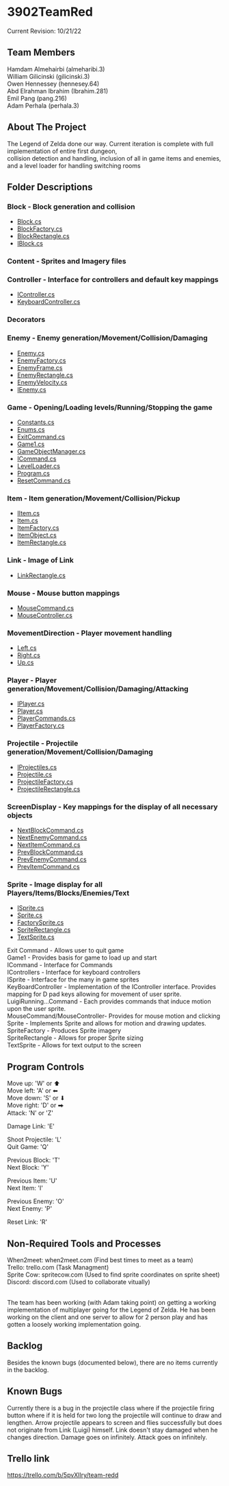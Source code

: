 # 3902TeamRed

Current Revision: 10/21/22

<!-- TEAM MEMBERS -->
## Team Members

Hamdam Almehairbi (almeharibi.3) <br/>
William Gilicinski (gilicinski.3) <br/>
Owen Hennessey (hennesey.64) <br/>
Abd Elrahman Ibrahim (Ibrahim.281) <br/>
Emil Pang (pang.216) <br/>
Adam Perhala (perhala.3) <br/>


<!-- ABOUT THE PROJECT -->
## About The Project

The Legend of Zelda done our way.  Current iteration is complete with full implementation of entire first dungeon, <br/>
collision detection and handling, inclusion of all in game items and enemies, and a level loader for handling switching rooms <br/>



<!-- FOLDER DESCRIPTIONS -->
## Folder Descriptions

### Block - Block generation and collision
* <a href="https://github.com/00000010/3902TeamRed/blob/dev/sprint0/Block/Block.cs" target="_blank">Block.cs</a>
* <a href="https://github.com/00000010/3902TeamRed/blob/dev/sprint0/Block/BlockFactory.cs" target="_blank">BlockFactory.cs</a>
* <a href="https://github.com/00000010/3902TeamRed/blob/dev/sprint0/Block/BlockRectangle.cs" target="_blank">BlockRectangle.cs</a>
* <a href="https://github.com/00000010/3902TeamRed/blob/dev/sprint0/Block/IBlock.cs" target="_blank">IBlock.cs</a>

### Content - Sprites and Imagery files

### Controller - Interface for controllers and default key mappings
* <a href="https://github.com/00000010/3902TeamRed/blob/dev/sprint0/Controller/IController.cs" target="_blank">IController.cs</a>
* <a href="https://github.com/00000010/3902TeamRed/blob/dev/sprint0/Controller/KeyboardController.cs" target="_blank">KeyboardController.cs</a>

### Decorators

### Enemy - Enemy generation/Movement/Collision/Damaging
* <a href="https://github.com/00000010/3902TeamRed/blob/dev/sprint0/Enemy/Enemy.cs" target="_blank">Enemy.cs</a>
* <a href="https://github.com/00000010/3902TeamRed/blob/dev/sprint0/Enemy/EnemyFactory.cs" target="_blank">EnemyFactory.cs</a>
* <a href="https://github.com/00000010/3902TeamRed/blob/dev/sprint0/Enemy/EnemyFrame.cs" target="_blank">EnemyFrame.cs</a>
* <a href="https://github.com/00000010/3902TeamRed/blob/dev/sprint0/Enemy/EnemyRectangle.cs" target="_blank">EnemyRectangle.cs</a>
* <a href="https://github.com/00000010/3902TeamRed/blob/dev/sprint0/Enemy/EnemyVelocity.cs" target="_blank">EnemyVelocity.cs</a>
* <a href="https://github.com/00000010/3902TeamRed/blob/dev/sprint0/Enemy/IEnemy.cs" target="_blank">IEnemy.cs</a>

### Game - Opening/Loading levels/Running/Stopping the game
* <a href="https://github.com/00000010/3902TeamRed/blob/dev/sprint0/Game/Constants.cs" target="_blank">Constants.cs</a>
* <a href="https://github.com/00000010/3902TeamRed/blob/dev/sprint0/Game/Enums.cs" target="_blank">Enums.cs</a>
* <a href="https://github.com/00000010/3902TeamRed/blob/dev/sprint0/Game/ExitCommand.cs" target="_blank">ExitCommand.cs</a>
* <a href="https://github.com/00000010/3902TeamRed/blob/dev/sprint0/Game/Game1.cs" target="_blank">Game1.cs</a>
* <a href="https://github.com/00000010/3902TeamRed/blob/dev/sprint0/Game/GameObjectManager.cs" target="_blank">GameObjectManager.cs</a>
* <a href="https://github.com/00000010/3902TeamRed/blob/dev/sprint0/Game/ICommand.cs" target="_blank">ICommand.cs</a>
* <a href="https://github.com/00000010/3902TeamRed/blob/dev/sprint0/Game/LevelLoader.cs" target="_blank">LevelLoader.cs</a>
* <a href="https://github.com/00000010/3902TeamRed/blob/dev/sprint0/Game/Program.cs" target="_blank">Program.cs</a>
* <a href="https://github.com/00000010/3902TeamRed/blob/dev/sprint0/Game/ResetCommand.cs" target="_blank">ResetCommand.cs</a>

### Item - Item generation/Movement/Collision/Pickup
* <a href="https://github.com/00000010/3902TeamRed/blob/dev/sprint0/Item/IItem.cs" target="_blank">IItem.cs</a>
* <a href="https://github.com/00000010/3902TeamRed/blob/dev/sprint0/Item/Item.cs" target="_blank">Item.cs</a>
* <a href="https://github.com/00000010/3902TeamRed/blob/dev/sprint0/Item/ItemFactory.cs" target="_blank">ItemFactory.cs</a>
* <a href="https://github.com/00000010/3902TeamRed/blob/dev/sprint0/Item/ItemObject.cs" target="_blank">ItemObject.cs</a>
* <a href="https://github.com/00000010/3902TeamRed/blob/dev/sprint0/Item/ItemRectangle.cs" target="_blank">ItemRectangle.cs</a>

### Link - Image of Link
* <a href="https://github.com/00000010/3902TeamRed/blob/dev/sprint0/Link/LinkRectangle.cs" target="_blank">LinkRectangle.cs</a>

### Mouse - Mouse button mappings
* <a href="https://github.com/00000010/3902TeamRed/blob/dev/sprint0/Mouse/MouseCommand.cs" target="_blank">MouseCommand.cs</a>
* <a href="https://github.com/00000010/3902TeamRed/blob/dev/sprint0/Mouse/MouseController.cs" target="_blank">MouseController.cs</a>

### MovementDirection - Player movement handling
* <a href="https://github.com/00000010/3902TeamRed/blob/dev/sprint0/MovementDirection/Left.cs" target="_blank">Left.cs</a>
* <a href="https://github.com/00000010/3902TeamRed/blob/dev/sprint0/MovementDirection/Right.cs" target="_blank">Right.cs</a>
* <a href="https://github.com/00000010/3902TeamRed/blob/dev/sprint0/MovementDirection/Up.cs" target="_blank">Up.cs</a>

### Player - Player generation/Movement/Collision/Damaging/Attacking
* <a href="https://github.com/00000010/3902TeamRed/blob/dev/sprint0/Player/IPlayer.cs" target="_blank">IPlayer.cs</a>
* <a href="https://github.com/00000010/3902TeamRed/blob/dev/sprint0/Player/Player.cs" target="_blank">Player.cs</a>
* <a href="https://github.com/00000010/3902TeamRed/blob/dev/sprint0/Player/PlayerCommands.cs" target="_blank">PlayerCommands.cs</a>
* <a href="https://github.com/00000010/3902TeamRed/blob/dev/sprint0/Player/PlayerFactory.cs" target="_blank">PlayerFactory.cs</a>

### Projectile - Projectile generation/Movement/Collision/Damaging
* <a href="https://github.com/00000010/3902TeamRed/blob/dev/sprint0/Projectile/IProjectiles.cs" target="_blank">IProjectiles.cs</a>
* <a href="https://github.com/00000010/3902TeamRed/blob/dev/sprint0/Projectile/Projectile.cs" target="_blank">Projectile.cs</a>
* <a href="https://github.com/00000010/3902TeamRed/blob/dev/sprint0/Projectile/ProjectileFactory.cs" target="_blank">ProjectileFactory.cs</a>
* <a href="https://github.com/00000010/3902TeamRed/blob/dev/sprint0/Projectile/ProjectileRectangle.cs" target="_blank">ProjectileRectangle.cs</a>

### ScreenDisplay - Key mappings for the display of all necessary objects
* <a href="https://github.com/00000010/3902TeamRed/blob/dev/sprint0/ScreenDisplay/NextBlockCommand.cs" target="_blank">NextBlockCommand.cs</a>
* <a href="https://github.com/00000010/3902TeamRed/blob/dev/sprint0/ScreenDisplay/NextEnemyCommand.cs" target="_blank">NextEnemyCommand.cs</a>
* <a href="https://github.com/00000010/3902TeamRed/blob/dev/sprint0/ScreenDisplay/NextItemCommand.cs" target="_blank">NextItemCommand.cs</a>
* <a href="https://github.com/00000010/3902TeamRed/blob/dev/sprint0/ScreenDisplay/PrevBlockCommand.cs" target="_blank">PrevBlockCommand.cs</a>
* <a href="https://github.com/00000010/3902TeamRed/blob/dev/sprint0/ScreenDisplay/PrevEnemyCommand.cs" target="_blank">PrevEnemyCommand.cs</a>
* <a href="https://github.com/00000010/3902TeamRed/blob/dev/sprint0/ScreenDisplay/PrevItemCommand.cs" target="_blank">PrevItemCommand.cs</a>

### Sprite - Image display for all Players/Items/Blocks/Enemies/Text
* <a href="https://github.com/00000010/3902TeamRed/blob/dev/sprint0/Sprite/ISprite.cs" target="_blank">ISprite.cs</a>
* <a href="https://github.com/00000010/3902TeamRed/blob/dev/sprint0/Sprite/Sprite.cs" target="_blank">Sprite.cs</a>
* <a href="https://github.com/00000010/3902TeamRed/blob/dev/sprint0/Sprite/SpriteFactory.cs" target="_blank">FactorySprite.cs</a>
* <a href="https://github.com/00000010/3902TeamRed/blob/dev/sprint0/Sprite/SpriteRectangle.cs" target="_blank">SpriteRectangle.cs</a>
* <a href="https://github.com/00000010/3902TeamRed/blob/dev/sprint0/Sprite/TextSprite.cs" target="_blank">TextSprite.cs</a>

Exit Command - Allows user to quit game <br/>
Game1 - Provides basis for game to load up and start <br/>
ICommand - Interface for Commands <br/>
IControllers - Interface for keyboard controllers <br/>
ISprite - Interface for the many in game sprites <br/>
KeyBoardController - Implementation of the IController interface. Provides mapping for D pad keys allowing for movement of user sprite. <br/>
LuigiRunning…Command - Each provides commands that induce motion upon the user sprite. <br/>
MouseCommand/MouseController- Provides for mouse motion and clicking <br/>
Sprite - Implements Sprite and allows for motion and drawing updates. <br/>
SpriteFactory - Produces Sprite imagery <br/>
SpriteRectangle - Allows for proper Sprite sizing <br/>
TextSprite - Allows for text output to the screen <br/>

<!-- PROGRAM CONTROLS -->
## Program Controls

Move up:    'W' or ⬆ <br/>
Move left:  'A' or ⬅ <br/>
Move down:  'S' or ⬇ <br/>
Move right: 'D' or ⮕ <br/>
Attack:     'N' or 'Z' <br/>

Damage Link: 'E' <br/>

Shoot Projectile: 'L' <br/>
Quit Game: 'Q' <br/>

Previous Block: 'T' <br/>
Next Block: 'Y' <br/>

Previous Item: 'U' <br/>
Next Item: 'I' <br/>

Previous Enemy: 'O' <br/>
Next Enemy: 'P' <br/>

Reset Link: 'R' <br/>

<!-- NON-REQUIRED TOOLS AND PROCESSES -->
## Non-Required Tools and Processes

When2meet:   when2meet.com  (Find best times to meet as a team) <br/>
Trello:      trello.com     (Task Managment)  <br/>
Sprite Cow:  spritecow.com  (Used to find sprite coordinates on sprite sheet) <br/>
Discord:     discord.com    (Used to collaborate vitually) <br/> <br/>

The team has been working (with Adam taking point) on getting a working implementation of multiplayer going
for the Legend of Zelda.  He has been working on the client and one server to allow for 2 person play and has gotten
a loosely working implementation going.

## Backlog
Besides the known bugs (documented below), there are no items currently in the backlog.

<!-- KNOWN BUGS -->
## Known Bugs

Currently there is a bug in the projectile class where if the projectile firing button where if it is held for
two long the projectile will continue to draw and lengthen.  Arrow projectile appears to screen and flies successfully but does not
originate from Link (Luigi) himself.  Link doesn't stay damaged when he changes direction.  Damage goes on infinitely.
Attack goes on infinitely.

<!-- TRELLO LINK -->
## Trello link
https://trello.com/b/5pvXlIry/team-redd

